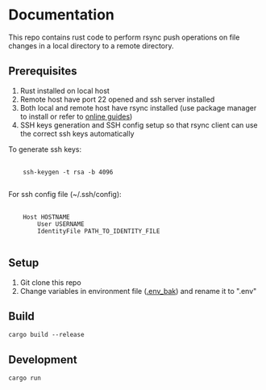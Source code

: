 # Documentation

This repo contains rust code to perform rsync push operations on file changes in a local directory to a remote directory.

## Prerequisites

1. Rust installed on local host
2. Remote host have port 22 opened and ssh server installed
3. Both local and remote host have rsync installed (use package manager to install or refer to [online guides](https://operavps.com/docs/install-rsync-command-in-linux/))
4. SSH keys generation and SSH config setup so that rsync client can use the correct ssh keys automatically


To generate ssh keys:
<pre>
    <code>
    ssh-keygen -t rsa -b 4096
    </code>
</pre>

For ssh config file (~/.ssh/config):
<pre>
    <code>
    Host HOSTNAME
        User USERNAME
        IdentityFile PATH_TO_IDENTITY_FILE
    </code>
</pre>

## Setup

1. Git clone this repo
2. Change variables in environment file ([.env_bak](.env_bak)) and rename it to ".env"

## Build

<pre><code>cargo build --release</code></pre>

## Development

<pre><code>cargo run</code></pre>
